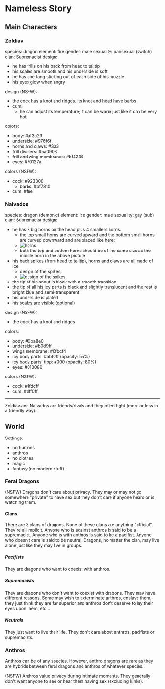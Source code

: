 # Nameless Story

## Main Characters

### Zoldiav

species: dragon
element: fire
gender: male
sexuality: pansexual (switch)
clan: Supremacist
design:
  - he has frills on his back from head to tailtip
  - his scales are smooth and his underside is soft
  - he has one fang sticking out of each side of his muzzle
  - his eyes glow when angry

design (NSFW):
  - the cock has a knot and ridges. its knot and head have barbs
  - cum:
    - he can adjust its temperature; it can be warm just like it can be very hot

colors:
  - body: #af2c23
  - underside: #976f6f
  - horns and claws: #333
  - frill dividers: #5a0908
  - frill and wing membranes: #bf4239
  - eyes: #70127a

colors (NSFW):
  - cock: #923300
    - barbs: #bf7810
  - cum: #fee

### Nalvados

species: dragon (demonic)
element: ice
gender: male
sexuality: gay (sub)
clan: Supremacist
design:
  - he has 2 big horns on the head plus 4 smallers horns.
    - the top small horns are curved upward and the bottom small horns are curved downward and are placed like here:
    - ![horns](https://cdn.discordapp.com/attachments/1090704829464195084/1090705049451241532/image.png)
    - both the top and bottom horns should be of the same size as the middle horn in the above picture
  - his back spikes (from head to tailtip), horns and claws are all made of ice
    - design of the spikes:
    - ![design of the spikes](https://cdn.discordapp.com/attachments/1090704829464195084/1090705177100701736/image.png)
  - the tip of his snout is black with a smooth transition
  - the tip of all his icy parts is black and slightly translucent and the rest is bright blue and semi-transparent
  - his underside is plated
  - his scales are visible (optional)

design (NSFW):
  - the cock has a knot and ridges

colors:
  - body: #0ba8e0
  - underside: #b0d9ff
  - wings membrane: #0fbcf4
  - icy body parts: #abf0ff (opacity: 55%)
  - icy body parts' tipp: #000 (opacity: 80%)
  - eyes: #010080

colors (NSFW):
  - cock: #1fdcff
  - cum: #dff0ff

---

Zoldiav and Nalvados are friends/rivals and they often fight (more or less in a friendly way).

## World

Settings:
  - no humans
  - anthros
  - no clothes
  - magic
  - fantasy (no modern stuff)

### Feral Dragons

(NSFW)
Dragons don't care about privacy. They may or may not go somewhere "private" to have sex but they don't care if anyone hears or is watching them.

#### Clans

There are 3 clans of dragons. None of these clans are anything "official". They're all implicit.
Anyone who is against anthros is said to be a supremacist.
Anyone who is with anthros is said to be a pacifist.
Anyone who doesn't care is said to be neutral.
Dragons, no matter the clan, may live alone just like they may live in groups.

##### Pacifists

They are dragons who want to coexist with anthros.

##### Supremacists

They are dragons who don't want to coexist with dragons. They may have different reasons. Some may wish to exterminate anthros, enslave them, they just think they are far superior and anthros don't deserve to lay their eyes upon them, etc...

##### Neutrals

They just want to live their life. They don't care about anthros, pacifists or supremacists.

### Anthros

Anthros can be of any species. However, anthro dragons are rare as they are hybrids between feral dragons and anthros of whatever species.

(NSFW)
Anthros value privacy during intimate moments. They generally don't want anyone to see or hear them having sex (excluding kinks).
